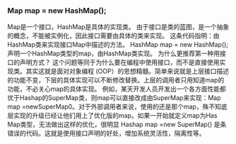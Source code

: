 ### Map map = new HashMap();
Map是一个接口，HashMap是具体的实现类。
由于接口是类的蓝图，是一个抽象的概念，不能被实例化，因此接口需要由具体的类来实现。
这条代码指明：由HashMap类来实现接口Map中描述的方法。
HashMap map = new HashMap();
声明一个HashMap类型的map，由HashMap类实现。
为什么更推荐第一种用接口的声明方式？
这个问题等同于为什么要在编程中使用接口，而不是直接使用实现类。其实这就是面对对象编程 (OOP）的思想精髓。简单来说就是上层接口描述的功能不变，下层的具体实现可以不断修改替换。上层的调用者只用知道map的功能，不必关心map的具体实现。
例如，某天开发人员开发出一个各方面性能都优于Hashap的SuperMap类，则map可以直接改成由SuperMap来实现：Map map =newSuperMap0。对于外部调用者来说，使用的还是那个map，殊不知底层实现的升级已经让他们用上了优化版的map。如果一开始就定义map为Has Map类型，无法做出这样的优化，很明显 Hashap map =new SuperMap() 是条错误的代码。这就是使用接口声明的好处，增加系统灵活性，隔离性等。
